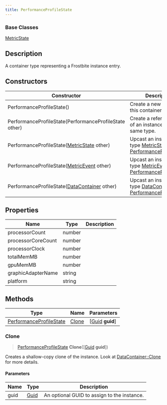 ```yaml
---
title: PerformanceProfileState
---
```

### Base Classes

[MetricState](MetricState)

## Description

A container type representing a Frostbite instance entry.

## Constructors

| Constructor                                                                        | Description                                                                                                                           |
| ---------------------------------------------------------------------------------- | ------------------------------------------------------------------------------------------------------------------------------------- |
| PerformanceProfileState()                                                          | Create a new instance of this container type.                                                                                         |
| PerformanceProfileState(PerformanceProfileState other)                             | Create a reference copy of an instance of the same type.                                                                              |
| PerformanceProfileState([MetricState](MetricState) other)                          | Upcast an instance of type [MetricState](MetricState) to [PerformanceProfileState](PerformanceProfileState).                          |
| PerformanceProfileState([MetricEvent](MetricEvent) other)                          | Upcast an instance of type [MetricEvent](MetricEvent) to [PerformanceProfileState](PerformanceProfileState).                          |
| PerformanceProfileState([DataContainer](/vext/ref/shared/class/datacontainer) other) | Upcast an instance of type [DataContainer](/vext/ref/shared/class/datacontainer) to [PerformanceProfileState](PerformanceProfileState). |

## Properties

| Name               | Type   | Description |
| ------------------ | ------ | ----------- |
| processorCount     | number |             |
| processorCoreCount | number |             |
| processorClock     | number |             |
| totalMemMB         | number |             |
| gpuMemMB           | number |             |
| graphicAdapterName | string |             |
| platform           | string |             |

## Methods

| Type                                               | Name            | Parameters                                     |
| -------------------------------------------------- | --------------- | ---------------------------------------------- |
| [PerformanceProfileState](PerformanceProfileState) | [Clone](#clone) | \[[Guid](/vext/ref/shared/class/guid) **guid**\] |

### Clone

> [PerformanceProfileState](PerformanceProfileState) **Clone**(\[[Guid](/vext/ref/shared/class/guid) **guid**\])

Creates a shallow-copy clone of the instance. Look at [DataContainer::Clone](/vext/ref/shared/class/datacontainer#clone) for more details.

#### Parameters

| Name | Type         | Description                                 |
| ---- | ------------ | ------------------------------------------- |
| guid | [Guid](Guid) | An optional GUID to assign to the instance. |
